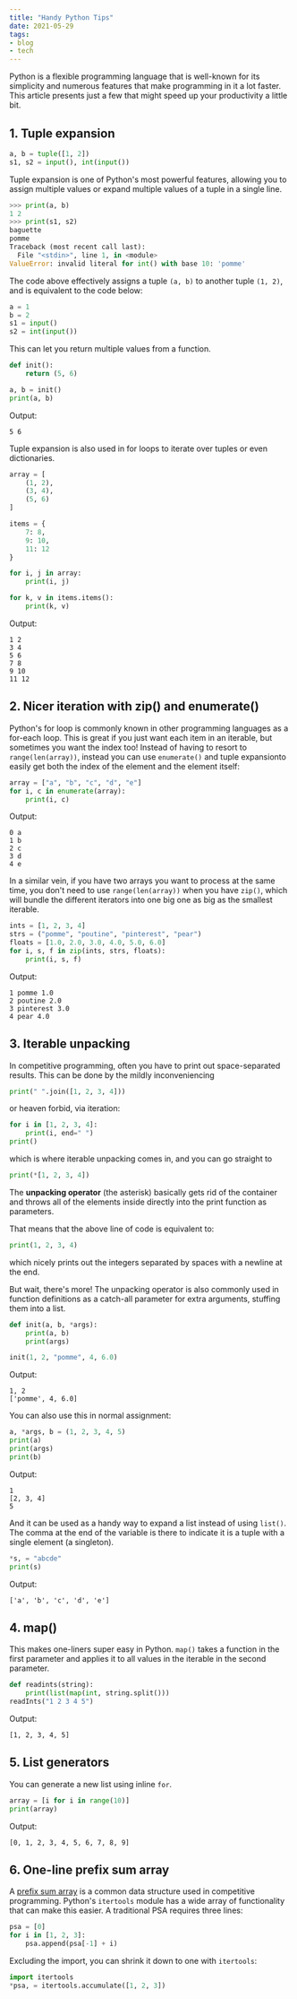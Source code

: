```yaml
---
title: "Handy Python Tips"
date: 2021-05-29
tags:
- blog
- tech
---
```


Python is a flexible programming language that is well-known for its simplicity and numerous features that make programming in it a lot faster. This article presents just a few that might speed up your productivity a little bit.

<!-- excerpt -->

## 1. Tuple expansion

```python
a, b = tuple([1, 2])
s1, s2 = input(), int(input())
```

Tuple expansion is one of Python's most powerful features, allowing you to assign multiple values or expand multiple values of a tuple in a single line.

```python
>>> print(a, b)
1 2
>>> print(s1, s2)
baguette
pomme
Traceback (most recent call last):
  File "<stdin>", line 1, in <module>
ValueError: invalid literal for int() with base 10: 'pomme'
```

The code above effectively assigns a tuple `(a, b)` to another tuple `(1, 2)`, and is equivalent to the code below:

```python
a = 1
b = 2
s1 = input()
s2 = int(input())
```

This can let you return multiple values from a function.

```python
def init():
    return (5, 6)

a, b = init()
print(a, b)
```

Output:

```
5 6
```

Tuple expansion is also used in for loops to iterate over tuples or even dictionaries.

```python
array = [
    (1, 2),
    (3, 4),
    (5, 6)
]

items = {
    7: 8,
    9: 10,
    11: 12
}

for i, j in array:
    print(i, j)

for k, v in items.items():
    print(k, v)
```

Output:

```
1 2
3 4
5 6
7 8
9 10
11 12
```

## 2. Nicer iteration with zip() and enumerate()

Python's for loop is commonly known in other programming languages as a for-each loop. This is great if you just want each item in an iterable, but sometimes you want the index too! Instead of having to resort to `range(len(array))`, instead you can use `enumerate()` and tuple expansionto easily get both the index of the element and the element itself:

```python
array = ["a", "b", "c", "d", "e"]
for i, c in enumerate(array):
	print(i, c)
```

Output:

```
0 a
1 b
2 c
3 d
4 e
```

In a similar vein, if you have two arrays you want to process at the same time, you don't need to use `range(len(array))` when you have `zip()`, which will bundle the different iterators into one big one as big as the smallest iterable.

```python
ints = [1, 2, 3, 4]
strs = ("pomme", "poutine", "pinterest", "pear")
floats = [1.0, 2.0, 3.0, 4.0, 5.0, 6.0]
for i, s, f in zip(ints, strs, floats):
    print(i, s, f)
```

Output:

```
1 pomme 1.0
2 poutine 2.0
3 pinterest 3.0
4 pear 4.0
```

## 3. Iterable unpacking

In competitive programming, often you have to print out space-separated results. This can be done by the mildly inconveniencing

```python
print(" ".join([1, 2, 3, 4]))
```

or heaven forbid, via iteration:

```python
for i in [1, 2, 3, 4]:
    print(i, end=" ")
print()
```

which is where iterable unpacking comes in, and you can go straight to

```python
print(*[1, 2, 3, 4])
```

The **unpacking operator** (the asterisk) basically gets rid of the container and throws all of the elements inside directly into the print function as parameters.

That means that the above line of code is equivalent to:

```python
print(1, 2, 3, 4)
```

which nicely prints out the integers separated by spaces with a newline at the end.

But wait, there's more! The unpacking operator is also commonly used in function definitions as a catch-all parameter for extra arguments, stuffing them into a list.

```python
def init(a, b, *args):
    print(a, b)
    print(args)

init(1, 2, "pomme", 4, 6.0)
```

Output:

```
1, 2
['pomme', 4, 6.0]
```

You can also use this in normal assignment:

```python
a, *args, b = (1, 2, 3, 4, 5)
print(a)
print(args)
print(b)
```

Output:

```
1
[2, 3, 4]
5
```

And it can be used as a handy way to expand a list instead of using `list()`. The comma at the end of the variable is there to indicate it is a tuple with a single element (a singleton).

```python
*s, = "abcde"
print(s)
```

Output:

```
['a', 'b', 'c', 'd', 'e']
```

## 4. map()

This makes one-liners super easy in Python. `map()` takes a function in the first parameter and applies it to all values in the iterable in the second parameter.

```python
def readints(string):
    print(list(map(int, string.split()))
readInts("1 2 3 4 5")
```

Output:

```
[1, 2, 3, 4, 5]
```

## 5. List generators

You can generate a new list using inline `for`.

```python
array = [i for i in range(10)]
print(array)
```

Output:

```
[0, 1, 2, 3, 4, 5, 6, 7, 8, 9]
```

## 6. One-line prefix sum array

A [prefix sum array](https://en.wikipedia.org/wiki/Prefix_sum) is a common data structure used in competitive programming. Python's `itertools` module has a wide array of functionality that can make this easier. A traditional PSA requires three lines:

```python
psa = [0]
for i in [1, 2, 3]:
    psa.append(psa[-1] + i)
```

Excluding the import, you can shrink it down to one with `itertools`:

```python
import itertools
*psa, = itertools.accumulate([1, 2, 3])
```

